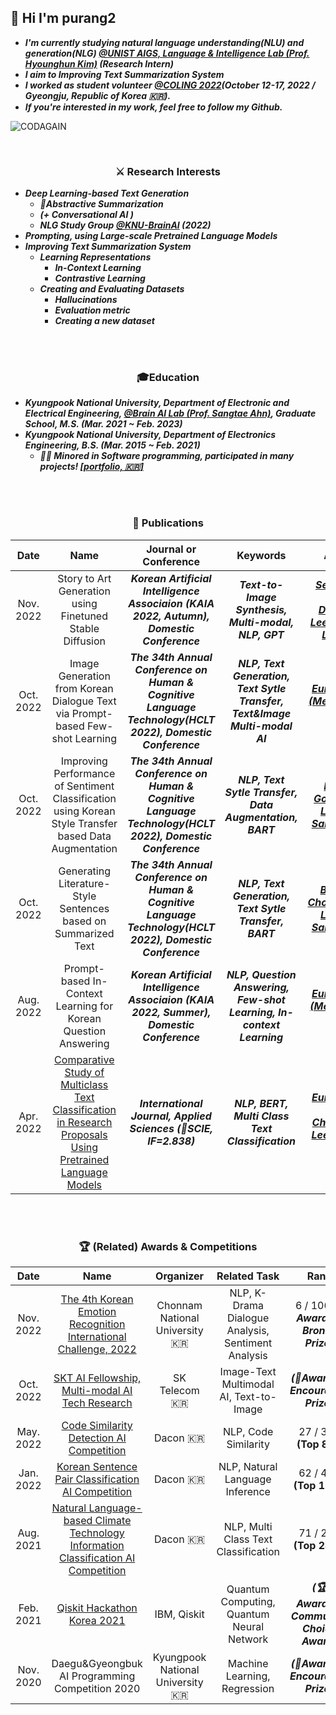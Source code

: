 
## 🤭 Hi I'm purang2
<!--- ***I'm on Team [@KNU-BrainAI](https://github.com/KNU-BrainAI)***-->
- ***I'm currently studying natural language understanding(NLU) and generation(NLG) [@UNIST AIGS, Language & Intelligence Lab (Prof. Hyounghun Kim)](https://sites.google.com/view/language-intelligence-lab) (Research Intern)***
- ***I aim to Improving Text Summarization System***
- ***I worked as student volunteer [@COLING 2022](https://coling2022.org/index)(October 12-17, 2022 / Gyeongju, Republic of Korea 🇰🇷).***
- ***If you're interested in my work, feel free to follow my Github.***

![CODAGAIN](https://user-images.githubusercontent.com/46081500/223888025-77fded44-5adc-4940-b66d-3edf0af35572.jpg)


<br>
<h3 align='center'>⚔ Research Interests </h3>

- ***Deep Learning-based Text Generation***
   - ***🧐Abstractive Summarization*** 
   - ***(+ Conversational AI )*** 
   - ***NLG Study Group [@KNU-BrainAI](https://github.com/KNU-BrainAI) (2022)*** 
- ***Prompting, using Large-scale Pretrained Language Models***
- ***Improving Text Summarization System***
   - ***Learning Representations*** 
      - ***In-Context Learning***
      - ***Contrastive Learning***
   - ***Creating and Evaluating Datasets***
      - ***Hallucinations***
      - ***Evaluation metric***
      - ***Creating a new dataset***



<!--
- ***Non-English!: Multilingual, Korean***

- ***Prompt-based Few-shot Learning, using Large-scale Pretrained Language Models ([Graduate Thesis in M.S.course](https://github.com/purang2/MS-thesis-defense/blob/main/DEFENSE/%EC%84%9D%EC%82%AC%EC%A1%B8%EC%97%85%EB%85%BC%EB%AC%B8%20%EB%94%94%ED%8E%9C%EC%8A%A4_%EB%B0%9C%ED%91%9C%EC%9E%90%EB%A3%8C_AI_NLP_%ED%94%84%EB%A1%AC%ED%94%84%ED%8A%B8.pdf)) (2022)*** 
-->
<!--
**2021**
- ***Natural Language Processing (NLP), for Korean Tasks*** 
- ***NLP Using Pretrained Language Models, such as BERT, GPT, ELECTRA and KoBERT, KoELECTRA*** 
- ***Deep Learning***
-->
</br>



<br>
<h3 align='center'>🎓Education </h3>



- ***Kyungpook National University, Department of Electronic and Electrical Engineering, [@Brain AI Lab (Prof. Sangtae Ahn)](https://github.com/KNU-BrainAI), Graduate School, M.S. (Mar. 2021 ~ Feb. 2023)*** 
- ***Kyungpook National University, Department of Electronics Engineering, B.S. (Mar. 2015 ~ Feb. 2021)*** 
   - ***👨‍🦱 Minored in Software programming, participated in many projects! [[portfolio, 🇰🇷]](https://github.com/purang2/SW2020eval)*** 


</br>


<br>
<h3 align='center'>📑 Publications </h3>

   |  Date   |               Name               |  Journal or Conference   |               Keywords              |                                               Authors                                                |
| :-----: | :------------------------------: | :----------: | :------------------------------: | :-----------------------------------------------------------------------------------------------: |
| Nov. 2022 | Story to Art Generation using Finetuned Stable Diffusion | ***Korean Artificial Intelligence Associaion (KAIA 2022, Autumn), Domestic Conference*** | ***Text-to-Image Synthesis, Multi-modal, NLP, GPT*** | ***[Seunghoon Lee](https://github.com/16SeungHun), [Dongyeop Lee](https://github.com/edong6768), [Eunchan Lee (Me)](https://github.com/purang2)***|
| Oct. 2022 | Image Generation from Korean Dialogue Text via Prompt-based Few-shot Learning | ***The 34th Annual Conference on Human & Cognitive Language Technology(HCLT 2022), Domestic Conference*** | ***NLP, Text Generation, Text Sytle Transfer, Text&Image Multi-modal AI***| ***[Eunchan Lee (Me)](https://github.com/purang2), [Sangtae Ahn](https://scholar.google.co.kr/citations?user=F-LXQwcAAAAJ&hl=ko)*** |
| Oct. 2022 | Improving Performance of Sentiment Classification using Korean Style Transfer based Data Augmentation  | ***The 34th Annual Conference on Human & Cognitive Language Technology(HCLT 2022), Domestic Conference*** | ***NLP, Text Sytle Transfer, Data Augmentation, BART***| ***[Eunwoo Go](https://github.com/eun-woo),[Eunchan Lee (Me)](https://github.com/purang2), [Sangtae Ahn](https://scholar.google.co.kr/citations?user=F-LXQwcAAAAJ&hl=ko)*** |
| Oct. 2022 | Generating Literature-Style Sentences based on Summarized Text | ***The 34th Annual Conference on Human & Cognitive Language Technology(HCLT 2022), Domestic Conference*** | ***NLP, Text Generation, Text Sytle Transfer, BART***| ***[Bugwang Choe](https://github.com/mecuryD),[Eunchan Lee (Me)](https://github.com/purang2), [Sangtae Ahn](https://scholar.google.co.kr/citations?user=F-LXQwcAAAAJ&hl=ko)*** |
| Aug. 2022 | Prompt-based In-Context Learning for Korean Question Answering | ***Korean Artificial Intelligence Associaion (KAIA 2022, Summer), Domestic Conference*** | ***NLP, Question Answering, Few-shot Learning, In-context Learning*** | ***[Eunchan Lee (Me)](https://scholar.google.com/citations?user=stfV6M8AAAAJ&hl=ko),[Sangtae Ahn](https://scholar.google.co.kr/citations?user=F-LXQwcAAAAJ&hl=ko)***|
| Apr. 2022 | [Comparative Study of Multiclass Text Classification in Research Proposals Using Pretrained Language Models](https://www.mdpi.com/2076-3417/12/9/4522) | ***International Journal, Applied Sciences (💎SCIE, IF=2.838)*** | ***NLP, BERT, Multi Class Text Classification*** | ***[Eunchan Lee (Me)](https://scholar.google.com/citations?user=stfV6M8AAAAJ&hl=ko), [Changhyeon Lee](https://github.com/2changhyeon), [Sangtae Ahn](https://scholar.google.co.kr/citations?user=F-LXQwcAAAAJ&hl=ko)***|
</br>




<br>
<h3 align='center'>🏆 (Related) Awards & Competitions </h3>

|  Date   |               Name               |  Organizer   |               Related Task               |                                               Rank                                                |
| :-----: | :------------------------------: | :----------: | :------------------------------: | :-----------------------------------------------------------------------------------------------: |
| Nov. 2022 | [The 4th Korean Emotion Recognition International Challenge, 2022](https://github.com/purang2/KERC-Challenge) | Chonnam National University 🇰🇷| NLP, K-Drama Dialogue Analysis, Sentiment Analysis | 6 / 106 ***(🥉Awarded, Bronze Prize)*** |
| Oct. 2022 | [SKT AI Fellowship, Multi-modal AI Tech Research](https://devocean.sk.com/blog/writer/index.do?ID=&boardType=&searchData=sam56903&page=&subIndex=%EC%B5%9C%EC%8B%A0+%EA%B8%B0%EC%88%A0+%EB%B8%94%EB%A1%9C%EA%B7%B8) | SK Telecom 🇰🇷| Image-Text Multimodal AI, Text-to-Image | ***(🥉Awarded, Encouraged Prize)***
| May. 2022 | [Code Similarity Detection AI Competition](https://dacon.io/competitions/official/235900/overview/description) | Dacon 🇰🇷| NLP, Code Similarity | 27 / 337 **(Top 8%)** |
| Jan. 2022 | [Korean Sentence Pair Classification AI Competition](https://dacon.io/competitions/official/235875/overview/description) | Dacon 🇰🇷| NLP, Natural Language Inference | 62 / 468 **(Top 12%)** |
| Aug. 2021 | [Natural Language-based Climate Technology Information Classification AI Competition](https://dacon.io/competitions/official/235744/overview/description) | Dacon 🇰🇷| NLP, Multi Class Text Classification | 71 / 258 **(Top 28%)** |
| Feb. 2021 | [Qiskit Hackathon Korea 2021](https://github.com/yh08037/quantum-neural-network) | IBM, Qiskit | Quantum Computing, Quantum Neural Network | ***(🏆Awarded, Community Choice Award)*** |
| Nov. 2020 | Daegu&Gyeongbuk AI Programming Competition 2020 | Kyungpook National University 🇰🇷| Machine Learning, Regression | ***(🥉Awarded, Encouraged Prize)***
</br>


<!--

<br>
<h3 align='center'> 👨‍💻 Github Stats </h3>

[![Anurag's github stats](https://github-readme-stats.vercel.app/api?username=purang2&show_icons=true&theme=gruvbox)](https://github.com/anuraghazra/github-readme-stats) 

[![Top Langs](https://github-readme-stats.vercel.app/api/top-langs/?username=purang2&layout=compact&theme=blue-green)](https://github.com/anuraghazra/github-readme-stats)


![youngha](https://user-images.githubusercontent.com/46081500/143519557-e28dc601-3991-4487-9f50-6b3e532934a4.png)


### 🏆🙏🏻 My Goal 

일단 열심히 하면 되는 환경을 만드는 데에 집중하자. 

searching codes with Github,implementing with codes, reading papers, studying with courseworks, participating competitions, term-projects, lab-meeting, journal-club, study-group, conferences, adapting routines 등이 좋은 예시이다. 

그 후 여유로운 시기가 찾아오면 몰아치듯 모든 목표를 달성하는 것을 석사 과정의 최종 목표로 두자. 

그 누가 뭐라고 해도 개의치 않고 나를 믿고 즐기는 것이 가장 중요할 것 같다.
-->
<!--
### 🏆🙏🏻 My Goal [2021 S/S] 
- Algorithm Master!! 
   - Competitions[Samsung,Kakao]  
- Building a well English conversation skill!  
   - I'm planning to make a **ENG Study Group**
- Becoming more skillful in data processing like ML/DL/NLP  
   - 🐱‍👤Kaggle [Study everyday!]  
- Research
   - What should be my Main Subject?
   - NLP? 


### Github Stats

[![Anurag's github stats](https://github-readme-stats.vercel.app/api?username=purang2&show_icons=true&theme=gruvbox)](https://github.com/anuraghazra/github-readme-stats) 


[![Top Langs](https://github-readme-stats.vercel.app/api/top-langs/?username=purang2&layout=compact&theme=tokyonight)](https://github.com/anuraghazra/github-readme-stats)


### BOJ [link](https://www.acmicpc.net/ranklist/university)
-->
<!--
### I'm crushing on this bear, Ryan🤭
[![Solved.ac
프로필](http://mazassumnida.wtf/api/v2/generate_badge?boj=purang2)](https://solved.ac/purang2)

<img src="MU RYAN.jpg" width="18%" height="18%">


### Hits
-->
<!--
![header](https://capsule-render.vercel.app/api?type=soft&color=auto&height=80&section=header&text=Practice%20is%20better%20than%20theory.%20So,%20keep%20walking!🚴‍♀️%20&fontSize=32)
-->

<!--[![Solved.ac
프로필](http://mazassumnida.wtf/api/mini/generate_badge?boj=purang2)](https://solved.ac/purang2)-->




</br>
<!--

[![Hits](https://hits.seeyoufarm.com/api/count/incr/badge.svg?url=https%3A%2F%2Fgithub.com%2Fpurang2&count_bg=%2379C83D&title_bg=%23555555&icon=&icon_color=%23E7E7E7&title=hits&edge_flat=false)](https://hits.seeyoufarm.com)

**purang2/purang2** is a ✨ _special_ ✨ repository because its `README.md` (this file) appears on your GitHub profile.

Here are some ideas to get you started:

- 🔭 I’m currently working on ...
- 🌱 I’m currently learning ...
- 👯 I’m looking to collaborate on ...
- 🤔 I’m looking for help with ...
- 💬 Ask me about ...
- 📫 How to reach me: ...
- 😄 Pronouns: ...
- ⚡ Fun fact: ...
-->
